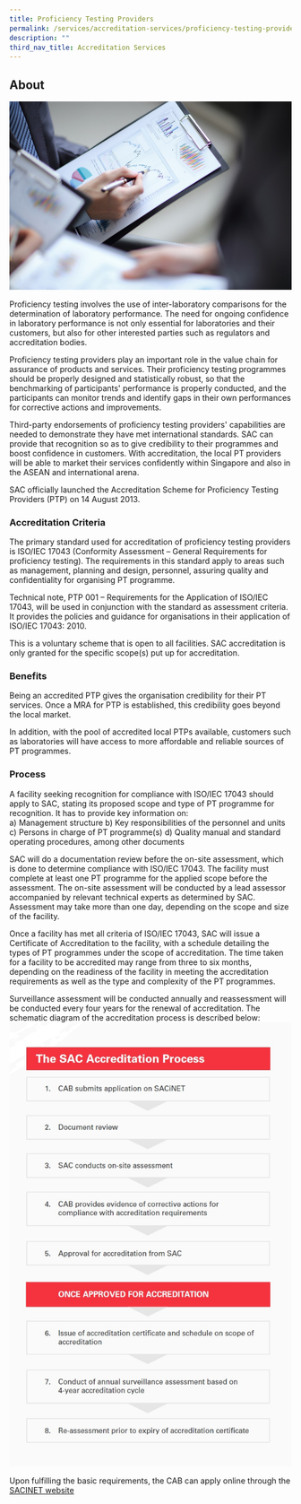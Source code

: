 ```yaml
---
title: Proficiency Testing Providers
permalink: /services/accreditation-services/proficiency-testing-providers/
description: ""
third_nav_title: Accreditation Services
---
```

## About
![Accreditation of Proficiency Testing Providers](/images/services/proficiency-testing-accreditation-services.jpg)

Proficiency testing involves the use of inter-laboratory comparisons for the determination of laboratory performance. The need for ongoing confidence in laboratory performance is not only essential for laboratories and their customers, but also for other interested parties such as regulators and accreditation bodies. 

Proficiency testing providers play an important role in the value chain for assurance of products and services. Their proficiency testing programmes should be properly designed and statistically robust, so that the benchmarking of participants' performance is properly conducted, and the participants can monitor trends and identify gaps in their own performances for corrective actions and improvements.

Third-party endorsements of proficiency testing providers' capabilities are needed to demonstrate they have met international standards. SAC can provide that recognition so as to give credibility to their programmes and boost confidence in customers. With accreditation, the local PT providers will be able to market their services confidently within Singapore and also in the ASEAN and international arena.

SAC officially launched the Accreditation Scheme for Proficiency Testing Providers (PTP) on 14 August 2013.

### Accreditation Criteria

The primary standard used for accreditation of proficiency testing providers is ISO/IEC 17043 (Conformity Assessment – General Requirements for proficiency testing). The requirements in this standard apply to areas such as management, planning and design, personnel, assuring quality and confidentiality for organising PT programme. 

Technical note, PTP 001 – Requirements for the Application of ISO/IEC 17043, will be used in conjunction with the standard as assessment criteria. It provides the policies and guidance for organisations in their application of ISO/IEC 17043: 2010.

This is a voluntary scheme that is open to all facilities. SAC accreditation is only granted for the specific scope(s) put up for accreditation. 

### Benefits

Being an accredited PTP gives the organisation credibility for their PT services. Once a MRA for PTP is established, this credibility goes beyond the local market.

In addition, with the pool of accredited local PTPs available, customers such as laboratories will have access to more affordable and reliable sources of PT programmes.

### Process

A facility seeking recognition for compliance with ISO/IEC 17043 should apply to SAC, stating its proposed scope and type of PT programme for recognition. It has to provide key information on:  
   a) Management structure
   b) Key responsibilities of the personnel and units
   c) Persons in charge of PT programme(s)
   d) Quality manual and standard operating procedures, among other documents

SAC will do a documentation review before the on-site assessment, which is done to determine compliance with ISO/IEC 17043. The facility must complete at least one PT programme for the applied scope before the assessment. The on-site assessment will be conducted by a lead assessor accompanied by relevant technical experts as determined by SAC. Assessment may take more than one day, depending on the scope and size of the facility. 

Once a facility has met all criteria of ISO/IEC 17043, SAC will issue a Certificate of Accreditation to the facility, with a schedule detailing the types of PT programmes under the scope of accreditation. The time taken for a facility to be accredited may range from three to six months, depending on the readiness of the facility in meeting the accreditation requirements as well as the type and complexity of the PT programmes. 

Surveillance assessment will be conducted annually and reassessment will be conducted every four years for the renewal of accreditation. The schematic diagram of the accreditation process is described below:  
![Accreditation Process](images/services/sac-accreditation-process-flowchart.jpg)

Upon fulfilling the basic requirements, the CAB can apply online through the [SACINET website](https://sacinet2.enterprisesg.gov.sg)